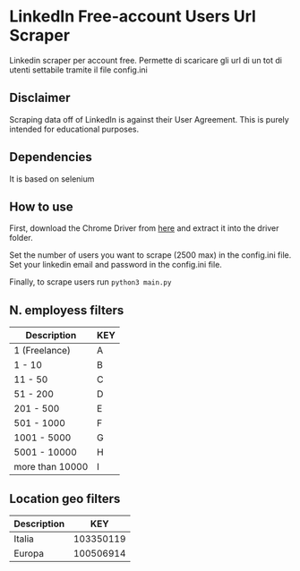 # LinkedIn Free-account Users Url Scraper
Linkedin scraper per account free.
Permette di scaricare gli url di un tot di utenti settabile tramite il file config.ini

## Disclaimer
Scraping data off of LinkedIn is against their User Agreement. This is purely intended for educational purposes.

## Dependencies 
It is based on selenium 

## How to use
First, download the Chrome Driver from [here](http://chromedriver.chromium.org/) and extract it into the driver folder.

Set the number of users you want to scrape (2500 max) in the config.ini file.
Set your linkedin email and password in the config.ini file.

Finally, to scrape users run
```python3 main.py```

## N. employess filters
| Description       | KEY           |
| ----------------- | ------------- |
| 1 (Freelance)     | A             |
| 1 - 10            | B             |
| 11 - 50           | C             |
| 51 - 200          | D             |
| 201 - 500         | E             |
| 501 - 1000        | F             |
| 1001 - 5000       | G             |
| 5001 - 10000      | H             |
| more than 10000   | I             |

## Location geo filters
| Description   | KEY           |
| ------------- | ------------- |
| Italia        | 103350119     |
| Europa        | 100506914     |


